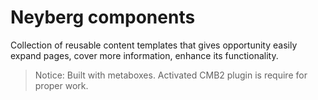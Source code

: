 # Neyberg components
Collection of reusable content templates that gives opportunity easily expand pages, cover more information, enhance its functionality.
> Notice: Built with metaboxes. Activated CMB2 plugin is require for proper work.